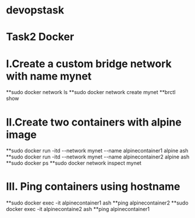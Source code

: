 # devopstask
# Task2 Docker
# I.Create a custom bridge network with name mynet
**sudo docker network ls
**sudo docker network create mynet
**brctl show
# II.Create two containers with alpine image
**sudo docker run -itd --network mynet --name alpinecontainer1 alpine ash
**sudo docker run -itd --network mynet --name alpinecontainer2 alpine ash
**sudo docker ps
**sudo docker network inspect mynet
# III. Ping containers using hostname
**sudo docker exec -it alpinecontainer1 ash
**ping alpinecontainer2
**sudo docker exec -it alpinecontaine2 ash
**ping alpinecontainer1

